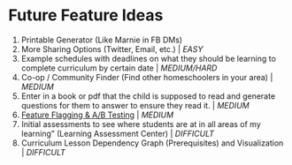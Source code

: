 # Future Feature Ideas

1. Printable Generator (Like Marnie in FB DMs)
1. More Sharing Options (Twitter, Email, etc.) | _EASY_
2. Example schedules with deadlines on what they should be learning to complete curriculum by certain date | _MEDIUM/HARD_
3. Co-op / Community Finder (Find other homeschoolers in your area) | _MEDIUM_
4. Enter in a book or pdf that the child is supposed to read and generate questions for them to answer to ensure they read it. | _MEDIUM_
5. [Feature Flagging & A/B Testing](https://app.growthbook.io/getstarted) | _MEDIUM_
6. Initial assessments to see where students are at in all areas of my learning” (Learning Assessment Center) | _DIFFICULT_
7. Curriculum Lesson Dependency Graph (Prerequisites) and Visualization | _DIFFICULT_

